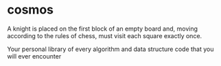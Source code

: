 # cosmos

A knight is placed on the first block of an empty board and, moving according to the rules of chess, must visit each square exactly once.

Your personal library of every algorithm and data structure code that you will ever encounter
